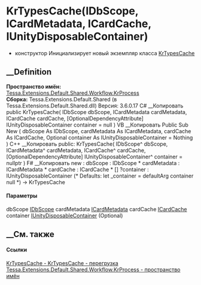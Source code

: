# KrTypesCache(IDbScope, ICardMetadata, ICardCache, IUnityDisposableContainer)
- конструктор
Инициализирует новый экземпляр класса
[KrTypesCache](T_Tessa_Extensions_Default_Shared_Workflow_KrProcess_KrTypesCache.htm)
##  __Definition
 **Пространство имён:**
[Tessa.Extensions.Default.Shared.Workflow.KrProcess](N_Tessa_Extensions_Default_Shared_Workflow_KrProcess.htm)  
 **Сборка:** Tessa.Extensions.Default.Shared (в
Tessa.Extensions.Default.Shared.dll) Версия: 3.6.0.17
C# __Копировать
     public KrTypesCache(
    	IDbScope dbScope,
    	ICardMetadata cardMetadata,
    	ICardCache cardCache,
    	[OptionalDependencyAttribute] IUnityDisposableContainer container = null
    )
VB __Копировать
     Public Sub New ( 
    	dbScope As IDbScope,
    	cardMetadata As ICardMetadata,
    	cardCache As ICardCache,
    	<OptionalDependencyAttribute> Optional container As IUnityDisposableContainer = Nothing
    )
C++ __Копировать
     public:
    KrTypesCache(
    	IDbScope^ dbScope, 
    	ICardMetadata^ cardMetadata, 
    	ICardCache^ cardCache, 
    	[OptionalDependencyAttribute] IUnityDisposableContainer^ container = nullptr
    )
F# __Копировать
     new : 
            dbScope : IDbScope * 
            cardMetadata : ICardMetadata * 
            cardCache : ICardCache * 
            [<OptionalDependencyAttribute>] ?container : IUnityDisposableContainer 
    (* Defaults:
            let _container = defaultArg container null
    *)
    -> KrTypesCache
#### Параметры
dbScope [IDbScope](T_Tessa_Platform_Data_IDbScope.htm)
cardMetadata [ICardMetadata](T_Tessa_Cards_ICardMetadata.htm)
cardCache [ICardCache](T_Tessa_Cards_Caching_ICardCache.htm)
container
[IUnityDisposableContainer](T_Tessa_Platform_IUnityDisposableContainer.htm)
(Optional)
## __См. также
#### Ссылки
[KrTypesCache -
](T_Tessa_Extensions_Default_Shared_Workflow_KrProcess_KrTypesCache.htm)
[KrTypesCache -
перегрузка](Overload_Tessa_Extensions_Default_Shared_Workflow_KrProcess_KrTypesCache__ctor.htm)
[Tessa.Extensions.Default.Shared.Workflow.KrProcess - пространство
имён](N_Tessa_Extensions_Default_Shared_Workflow_KrProcess.htm)
